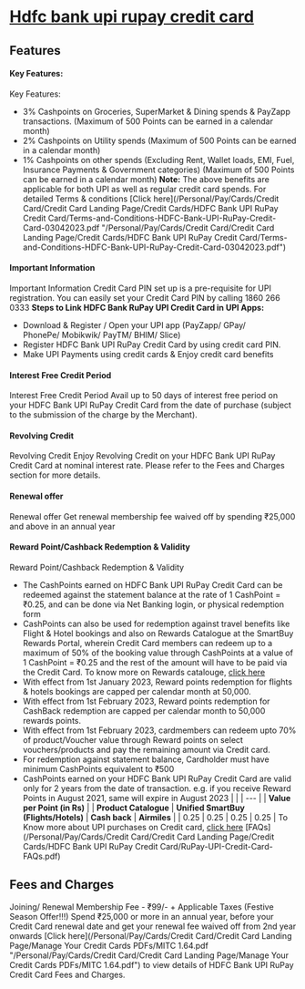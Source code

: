 
# [Hdfc bank upi rupay credit card](https://www.hdfcbank.com/personal/pay/cards/credit-cards/hdfc-bank-upi-rupay-credit-card)

## Features
#### Key Features:
Key Features:
* 3% Cashpoints on Groceries, SuperMarket & Dining spends & PayZapp transactions. (Maximum of 500 Points can be earned in a calendar month)
* 2% Cashpoints on Utility spends (Maximum of 500 Points can be earned in a calendar month)
* 1% Cashpoints on other spends (Excluding Rent, Wallet loads, EMI, Fuel, Insurance Payments & Government categories) (Maximum of 500 Points can be earned in a calendar month)
**Note:** The above benefits are applicable for both UPI as well as regular credit card spends.
For detailed Terms & conditions [Click here](/Personal/Pay/Cards/Credit Card/Credit Card Landing Page/Credit Cards/HDFC Bank UPI RuPay Credit Card/Terms-and-Conditions-HDFC-Bank-UPI-RuPay-Credit-Card-03042023.pdf "/Personal/Pay/Cards/Credit Card/Credit Card Landing Page/Credit Cards/HDFC Bank UPI RuPay Credit Card/Terms-and-Conditions-HDFC-Bank-UPI-RuPay-Credit-Card-03042023.pdf")
#### Important Information
Important Information
Credit Card PIN set up is a pre-requisite for UPI registration. You can easily set your Credit Card PIN by calling 1860 266 0333
**Steps to Link HDFC Bank RuPay UPI Credit Card in UPI Apps:**
* Download & Register / Open your UPI app (PayZapp/ GPay/ PhonePe/ Mobikwik/ PayTM/ BHIM/ Slice)
* Register HDFC Bank UPI RuPay Credit Card by using credit card PIN.
* Make UPI Payments using credit cards & Enjoy credit card benefits​​​​​​​
#### Interest Free Credit Period
Interest Free Credit Period
​​​​​Avail up to 50 days of interest free period on your HDFC Bank UPI RuPay Credit Card from the date of purchase (subject to the submission of the charge by the Merchant).
#### Revolving Credit
Revolving Credit
Enjoy Revolving Credit on your HDFC Bank UPI RuPay Credit Card at nominal interest rate. Please refer to the Fees and Charges section for more details.  
#### Renewal offer
Renewal offer
Get renewal membership fee waived off by spending ₹25,000 and above in an annual year
#### Reward Point/Cashback Redemption & Validity
Reward Point/Cashback Redemption & Validity
* The CashPoints earned on HDFC Bank UPI RuPay Credit Card can be redeemed against the statement balance at the rate of 1 CashPoint = ₹0.25, and can be done via Net Banking login, or physical redemption form
* CashPoints can also be used for redemption against travel benefits like Flight & Hotel bookings and also on Rewards Catalogue at the SmartBuy Rewards Portal, wherein Credit Card members can redeem up to a maximum of 50% of the booking value through CashPoints at a value of 1 CashPoint = ₹0.25 and the rest of the amount will have to be paid via the Credit Card. To know more on Rewards catalouge, [click here](/personal/pay/cards/credit-cards/claim-rewards "/personal/pay/cards/credit-cards/claim-rewards")
* With effect from 1st January 2023, Reward points redemption for flights & hotels bookings are capped per calendar month at 50,000.
* With effect from 1st February 2023, Reward points redemption for CashBack redemption are capped per calendar month to 50,000 rewards points.
* With effect from 1st February 2023, cardmembers can redeem upto 70% of product/Voucher value through Reward points on select vouchers/products and pay the remaining amount via Credit card.
* For redemption against statement balance, Cardholder must have minimum CashPoints equivalent to ₹500
* CashPoints earned on your HDFC Bank UPI RuPay Credit Card are valid only for 2 years from the date of transaction. e.g. if you receive Reward Points in August 2021, same will expire in August 2023
|  |
| --- |
| **Value per Point (in Rs)** |
| **Product Catalogue** | **Unified SmartBuy (Flights/Hotels)** | **Cash back** | **Airmiles** |
| 0.25 | 0.25 | 0.25 | 0.25 |
To Know more about UPI purchases on Credit card, [click here](/personal/rupay-cc-on-upi "/personal/rupay-cc-on-upi")
[FAQs](/Personal/Pay/Cards/Credit Card/Credit Card Landing Page/Credit Cards/HDFC Bank UPI RuPay Credit Card/RuPay-UPI-Credit-Card-FAQs.pdf)
    

    
## Fees and Charges
Joining/ Renewal Membership Fee - ₹99/- + Applicable Taxes (Festive Season Offer!!!)
Spend ₹25,000 or more in an annual year, before your Credit Card renewal date and get your renewal fee waived off from 2nd year onwards
[Click here](/Personal/Pay/Cards/Credit Card/Credit Card Landing Page/Manage Your Credit Cards PDFs/MITC 1.64.pdf "/Personal/Pay/Cards/Credit Card/Credit Card Landing Page/Manage Your Credit Cards PDFs/MITC 1.64.pdf") to view details of HDFC Bank UPI RuPay Credit Card Fees and Charges.
